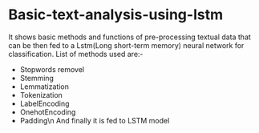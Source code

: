 # Basic-text-analysis-using-lstm
It shows basic methods and functions of pre-processing textual data that can be then fed to a Lstm(Long short-term memory) neural network for classification.
List of methods used are:-
* Stopwords removel
* Stemming
* Lemmatization
* Tokenization
* LabelEncoding
* OnehotEncoding
* Padding\n
And finally it is fed to LSTM model
